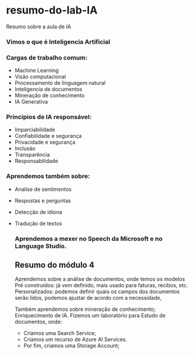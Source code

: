 # resumo-do-lab-IA

Resumo sobre a aula de IA

### Vimos o que é Inteligencia Artificial
### Cargas de trabalho comum:
- Machine Learning
- Visão computacional
- Processamento de linguagem natural
- Inteligencia de documentos
- Mineração de conhecimento
- IA Generativa
### Princípios de IA responsável:
- Imparciabilidade
- Confiabilidade e segurança
- Privacidade e segurança
- Inclusão
- Transparência
- Responsabilidade
### Aprendemos também sobre:
- Analise de sentimentos
- Respostas e perguntas
- Detecção de idiona
- Tradução de textos

  ### Aprendemos a mexer no Speech da Microsoft e no Language Studio.


  ## Resumo do módulo 4
  Aprendemos sobre a análise de documentos, onde temos os modelos
  Pré construídos: já vem definido, mais usado para faturas, recibos, etc.
  Personalizados: podemos definir quais os campos dos documentos serão lidos, podemos ajustar de acordo com a necessidade,

  Também aprendemos sobre mineração de conhecimento;
  Enriquecimento de IA. 
  Fizemos um laboratório para Estudo de documentos, onde:
  - Criamos uma Search Service;
  - Criamos um recurso de Azure AI Services.
  - Por fim, criamos uma Storage Account;
